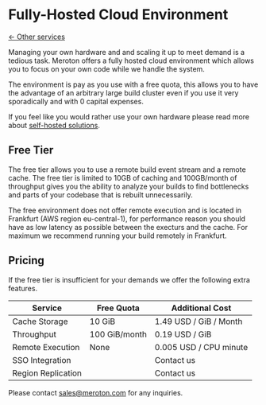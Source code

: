 # Fully-Hosted Cloud Environment

[← Other services](..)

Managing your own hardware and and scaling it up to meet demand is a tedious task. Meroton offers a fully hosted cloud environment which allows you to focus on your own code while we handle the system.

The environment is pay as you use with a free quota, this allows you to have the advantage of an arbitrary large build cluster even if you use it very sporadically and with 0 capital expenses.

If you feel like you would rather use your own hardware please read more about [self-hosted solutions](../self-hosted).

## Free Tier

The free tier allows you to use a remote build event stream and a remote cache. The free tier is limited to 10GB of caching and 100GB/month of throughput gives you the ability to analyze your builds to find bottlenecks and parts of your codebase that is rebuilt unnecessarily.

The free environment does not offer remote execution and is located in Frankfurt (AWS region eu-central-1), for performance reason you should have as low latency as possible between the execturs and the cache. For maximum we recommend running your build remotely in Frankfurt.

## Pricing

If the free tier is insufficient for your demands we offer the following extra features.

| Service            | Free Quota    | Additional Cost        |
| ------------------ | ------------- | ---------------------- |
| Cache Storage      | 10 GiB        | 1.49 USD / GiB / Month |
| Throughput         | 100 GiB/month | 0.19 USD / GiB         |
| Remote Execution   | None          | 0.005 USD / CPU minute |
| SSO Integration    |               | Contact us             |
| Region Replication |               | Contact us             |

Please contact sales@meroton.com for any inquiries.
